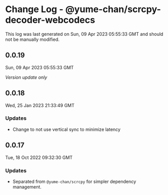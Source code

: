 # Change Log - @yume-chan/scrcpy-decoder-webcodecs

This log was last generated on Sun, 09 Apr 2023 05:55:33 GMT and should not be manually modified.

## 0.0.19
Sun, 09 Apr 2023 05:55:33 GMT

_Version update only_

## 0.0.18
Wed, 25 Jan 2023 21:33:49 GMT

### Updates

- Change to not use vertical sync to minimize latency

## 0.0.17
Tue, 18 Oct 2022 09:32:30 GMT

### Updates

- Separated from `@yume-chan/scrcpy` for simpler dependency management.

